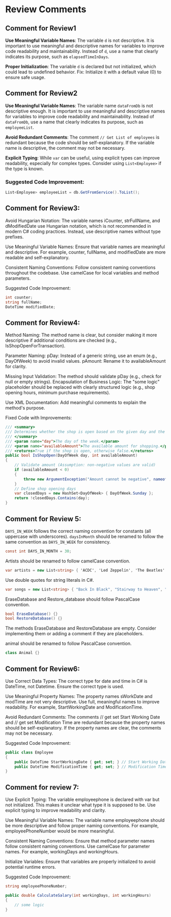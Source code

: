 # Review Comments

## Comment for Review1

**Use Meaningful Variable Names**: The variable `d` is not descriptive. It is important to use meaningful and descriptive names for variables to improve code readability and maintainability. Instead of `d`, use a name that clearly indicates its purpose, such as `elapsedTimeInDays`.

**Proper Initialization**: The variable `d` is declared but not initialized, which could lead to undefined behavior.
Fix: Initialize it with a default value (0) to ensure safe usage.

## Comment for Review2

**Use Meaningful Variable Names**: The variable name `dataFromDb` is not descriptive enough. It is important to use meaningful and descriptive names for variables to improve code readability and maintainability. Instead of `dataFromDb`, use a name that clearly indicates its purpose, such as `employeeList`.

**Avoid Redundant Comments**: The comment `// Get List of employees` is redundant because the code should be self-explanatory. If the variable name is descriptive, the comment may not be necessary.

**Explicit Typing**: While `var` can be useful, using explicit types can improve readability, especially for complex types. Consider using `List<Employee>` if the type is known.

### Suggested Code Improvement:
```csharp
List<Employee> employeeList = db.GetFromService().ToList();
```
## Comment for Review3:

Avoid Hungarian Notation: The variable names iCounter, strFullName, and dModifiedDate use Hungarian notation, which is not recommended in modern C# coding practices. Instead, use descriptive names without type prefixes.

Use Meaningful Variable Names: Ensure that variable names are meaningful and descriptive. For example, counter, fullName, and modifiedDate are more readable and self-explanatory.

Consistent Naming Conventions: Follow consistent naming conventions throughout the codebase. Use camelCase for local variables and method parameters.

Suggested Code Improvement:

```csharp
int counter;
string fullName;
DateTime modifiedDate;
```

## Comment for Review4:

Method Naming: The method name is clear, but consider making it more descriptive if additional conditions are checked (e.g., IsShopOpenForTransaction).

Parameter Naming:
pDay: Instead of a generic string, use an enum (e.g., DayOfWeek) to avoid invalid values.
pAmount: Rename it to availableAmount for clarity.

Missing Input Validation: The method should validate pDay (e.g., check for null or empty strings).
Encapsulation of Business Logic: The "some logic" placeholder should be replaced with clearly structured logic (e.g., shop opening hours, minimum purchase requirements).

Use XML Documentation: Add meaningful comments to explain the method's purpose.

Fixed Code with Improvements:
```csharp
/// <summary> 
/// Determines whether the shop is open based on the given day and the available amount.
/// </summary> 
/// <param name="day">The day of the week.</param> 
/// <param name="availableAmount">The available amount for shopping.</param> 
/// <returns>True if the shop is open, otherwise false.</returns> 
public bool IsShopOpen(DayOfWeek day, int availableAmount)
{
    // Validate amount (Assumption: non-negative values are valid)
    if (availableAmount < 0)
    {
        throw new ArgumentException("Amount cannot be negative", nameof(availableAmount));
    }
    // Define shop opening days
    var closedDays = new HashSet<DayOfWeek> { DayOfWeek.Sunday };
    return !closedDays.Contains(day);
}
```

## Comment for Review 5:

`DAYS_IN_WEEK` follows the correct naming convention for constants (all uppercase with underscores).
`daysInMonth` should be renamed to follow the same convention as `DAYS_IN_WEEK` for consistency.
```csharp
const int DAYS_IN_MONTH = 30;
```
 
Artists should be renamed to follow camelCase convention.
```csharp
var artists = new List<string> { 'ACDC', 'Led Zeppelin', 'The Beatles' };
```
 
Use double quotes for string literals in C#.
```csharp
var songs = new List<string> { "Back In Black", "Stairway to Heaven", "Hey Jude" };
```
 
EraseDatabase and Restore_database should follow PascalCase convention.
```csharp
bool EraseDatabase() {}
bool RestoreDatabase() {}
```
The methods EraseDatabase and RestoreDatabase are empty. Consider implementing them or adding a comment if they are placeholders.
 
animal should be renamed to follow PascalCase convention.
```csharp
class Animal {}
```

## Comment for Review6:

Use Correct Data Types: The correct type for date and time in C# is DateTime, not Datetime. Ensure the correct type is used.

Use Meaningful Property Names: The property names sWorkDate and modTime are not very descriptive. Use full, meaningful names to improve readability. For example, StartWorkingDate and ModificationTime.

Avoid Redundant Comments: The comments // get set Start Working Date and // get set Modification Time are redundant because the property names should be self-explanatory. If the property names are clear, the comments may not be necessary.

Suggested Code Improvement:
```csharp
public class Employee
{
    public DateTime StartWorkingDate { get; set; } // Start Working Date
    public DateTime ModificationTime { get; set; } // Modification Time
}
```

## Comment for review 7:

Use Explicit Typing: The variable employeephone is declared with var but not initialized. This makes it unclear what type it is supposed to be. Use explicit typing to improve readability and clarity.

Use Meaningful Variable Names: The variable name employeephone should be more descriptive and follow proper naming conventions. For example, employeePhoneNumber would be more meaningful.

Consistent Naming Conventions: Ensure that method parameter names follow consistent naming conventions. Use camelCase for parameter names. For example, workingDays and workingHours.

Initialize Variables: Ensure that variables are properly initialized to avoid potential runtime errors.

Suggested Code Improvement:

```csharp
string employeePhoneNumber;

public double CalculateSalary(int workingDays, int workingHours)
{
    // some logic
}
```
